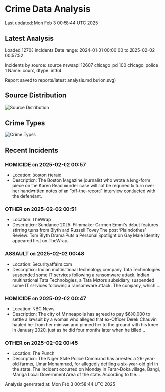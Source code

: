 # Crime Data Analysis
Last updated: Mon Feb  3 00:58:44 UTC 2025

## Latest Analysis

Loaded 12708 incidents
Date range: 2024-01-01 00:00:00 to 2025-02-02 00:57:52

Incidents by source:
source
newsapi           12607
chicago_pd          100
chicago_police        1
Name: count, dtype: int64

Report saved to reports/latest_analysis.md
bution.svg)

## Source Distribution
![Source Distribution](images/source_distribution.svg)

## Crime Types
![Crime Types](images/crime_types.svg)

## Recent Incidents

### HOMICIDE on 2025-02-02 00:57
- Location: Boston Herald
- Description: The Boston Magazine journalist who wrote a long-form piece on the Karen Read murder case will not be required to turn over her handwritten notes of an “off-the-record” interview conducted with the defendant.


### OTHER on 2025-02-02 00:51
- Location: TheWrap
- Description: Sundance 2025: Filmmaker Carmen Emmi's debut features stirring turns from Blyth and Russell Tovey
The post ‘Plainclothes’ Review: Tom Blyth Drama Puts a Personal Spotlight on Gay Male Identity appeared first on TheWrap.


### ASSAULT on 2025-02-02 00:48
- Location: Securityaffairs.com
- Description: Indian multinational technology company Tata Technologies suspended some IT services following a ransomware attack. Indian multinational Tata Technologies, a Tata Motors subsidiary, suspended some IT services following a ransomware attack. The company, which …


### HOMICIDE on 2025-02-02 00:47
- Location: NBC News
- Description: The city of Minneapolis has agreed to pay $600,000 to settle a lawsuit by a woman who alleged that ex-Officer Derek Chauvin hauled her from her minivan and pinned her to the ground with his knee in January 2020, just as he did four months later when he killed…


### OTHER on 2025-02-02 00:45
- Location: The Punch
- Description: The Niger State Police Command has arrested a 26-year-old farmer, Umar Mohammed, for allegedly defiling a six-year-old girl in the state. The incident occurred on Monday in Farar-Doka village, Bangi, Mariga Local Government Area of the state. According to the…

Analysis generated at: Mon Feb  3 00:58:44 UTC 2025
